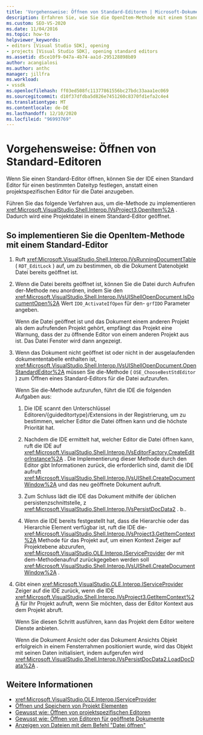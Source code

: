 ```yaml
---
title: 'Vorgehensweise: Öffnen von Standard-Editoren | Microsoft-Dokumentation'
description: Erfahren Sie, wie Sie die OpenItem-Methode mit einem Standard-Editor implementieren. Die IDE bestimmt einen Standard Editor für einen bestimmten Dateityp.
ms.custom: SEO-VS-2020
ms.date: 11/04/2016
ms.topic: how-to
helpviewer_keywords:
- editors [Visual Studio SDK], opening
- projects [Visual Studio SDK], opening standard editors
ms.assetid: d5ce10f9-047a-4b74-aa1d-295128898b89
author: acangialosi
ms.author: anthc
manager: jillfra
ms.workload:
- vssdk
ms.openlocfilehash: ff03ed508fc11377861556bc27bdc33aaa1ec069
ms.sourcegitcommit: d10f37dfdba5d826e7451260c8370fd1efa2c4e4
ms.translationtype: MT
ms.contentlocale: de-DE
ms.lasthandoff: 12/10/2020
ms.locfileid: "96993769"
---
```

# <a name="how-to-open-standard-editors"></a>Vorgehensweise: Öffnen von Standard-Editoren
Wenn Sie einen Standard-Editor öffnen, können Sie der IDE einen Standard Editor für einen bestimmten Dateityp festlegen, anstatt einen projektspezifischen Editor für die Datei anzugeben.

 Führen Sie das folgende Verfahren aus, um die-Methode zu implementieren <xref:Microsoft.VisualStudio.Shell.Interop.IVsProject3.OpenItem%2A> . Dadurch wird eine Projektdatei in einem Standard-Editor geöffnet.

## <a name="to-implement-the-openitem-method-with-a-standard-editor"></a>So implementieren Sie die OpenItem-Methode mit einem Standard-Editor

1. Ruft <xref:Microsoft.VisualStudio.Shell.Interop.IVsRunningDocumentTable> ( `RDT_EditLock` ) auf, um zu bestimmen, ob die Dokument Datenobjekt Datei bereits geöffnet ist.

2. Wenn die Datei bereits geöffnet ist, können Sie die Datei durch Aufrufen der-Methode neu anordnen, indem Sie den <xref:Microsoft.VisualStudio.Shell.Interop.IVsUIShellOpenDocument.IsDocumentOpen%2A> Wert `IDO_ActivateIfOpen` für den- `grfIDO` Parameter angeben.

     Wenn die Datei geöffnet ist und das Dokument einem anderen Projekt als dem aufrufenden Projekt gehört, empfängt das Projekt eine Warnung, dass der zu öffnende Editor von einem anderen Projekt aus ist. Das Datei Fenster wird dann angezeigt.

3. Wenn das Dokument nicht geöffnet ist oder nicht in der ausgelaufenden dokumententabelle enthalten ist, <xref:Microsoft.VisualStudio.Shell.Interop.IVsUIShellOpenDocument.OpenStandardEditor%2A> müssen Sie die-Methode ( `OSE_ChooseBestStdEditor` ) zum Öffnen eines Standard-Editors für die Datei aufzurufen.

     Wenn Sie die-Methode aufzurufen, führt die IDE die folgenden Aufgaben aus:

    1. Die IDE scannt den Unterschlüssel Editoren/{guideditortype}/Extensions in der Registrierung, um zu bestimmen, welcher Editor die Datei öffnen kann und die höchste Priorität hat.

    2. Nachdem die IDE ermittelt hat, welcher Editor die Datei öffnen kann, ruft die IDE auf <xref:Microsoft.VisualStudio.Shell.Interop.IVsEditorFactory.CreateEditorInstance%2A> . Die Implementierung dieser Methode durch den Editor gibt Informationen zurück, die erforderlich sind, damit die IDE aufruft <xref:Microsoft.VisualStudio.Shell.Interop.IVsUIShell.CreateDocumentWindow%2A> und das neu geöffnete Dokument aufruft.

    3. Zum Schluss lädt die IDE das Dokument mithilfe der üblichen persistenzschnittstelle, z <xref:Microsoft.VisualStudio.Shell.Interop.IVsPersistDocData2> . b..

    4. Wenn die IDE bereits festgestellt hat, dass die Hierarchie oder das Hierarchie Element verfügbar ist, ruft die IDE die- <xref:Microsoft.VisualStudio.Shell.Interop.IVsProject3.GetItemContext%2A> Methode für das Projekt auf, um einen Kontext Zeiger auf Projektebene abzurufen, <xref:Microsoft.VisualStudio.OLE.Interop.IServiceProvider> der mit dem-Methodenaufruf zurückgegeben werden soll <xref:Microsoft.VisualStudio.Shell.Interop.IVsUIShell.CreateDocumentWindow%2A> .

4. Gibt einen <xref:Microsoft.VisualStudio.OLE.Interop.IServiceProvider> Zeiger auf die IDE zurück, wenn die IDE <xref:Microsoft.VisualStudio.Shell.Interop.IVsProject3.GetItemContext%2A> für Ihr Projekt aufruft, wenn Sie möchten, dass der Editor Kontext aus dem Projekt abruft.

     Wenn Sie diesen Schritt ausführen, kann das Projekt dem Editor weitere Dienste anbieten.

     Wenn die Dokument Ansicht oder das Dokument Ansichts Objekt erfolgreich in einem Fensterrahmen positioniert wurde, wird das Objekt mit seinen Daten initialisiert, indem aufgerufen wird <xref:Microsoft.VisualStudio.Shell.Interop.IVsPersistDocData2.LoadDocData%2A> .

## <a name="see-also"></a>Weitere Informationen
- <xref:Microsoft.VisualStudio.OLE.Interop.IServiceProvider>
- [Öffnen und Speichern von Projekt Elementen](../extensibility/internals/opening-and-saving-project-items.md)
- [Gewusst wie: Öffnen von projektspezifischen Editoren](../extensibility/how-to-open-project-specific-editors.md)
- [Gewusst wie: Öffnen von Editoren für geöffnete Dokumente](../extensibility/how-to-open-editors-for-open-documents.md)
- [Anzeigen von Dateien mit dem Befehl "Datei öffnen"](../extensibility/internals/displaying-files-by-using-the-open-file-command.md)
